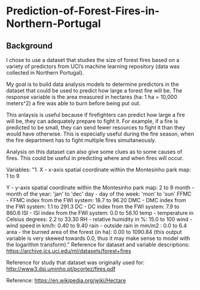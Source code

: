 # Prediction-of-Forest-Fires-in-Northern-Portugal

## Background
I chose to use a dataset that studies the size of forest fires based on a variety of predictors from UCI’s machine learning repository (data was collected in Northern Portugal).

My goal is to build data analysis models to determine predictors in the dataset that could be used to predict how large a forest fire will be. The response variable is the area measured in hectares (ha: 1 ha = 10,000 meters^2) a fire was able to burn before being put out.

This anlaysis is useful because if firefighters can predict how large a fire will be, they can adequately prepare to fight it. For example, if a fire is predicted to be small, they can send fewer resources to fight it than they would have otherwise. This is especially useful during the fire season, when the fire department has to fight multiple fires simultaneously.

Analysis on this dataset can also give some clues as to some causes of fires. This could be useful in predicting where and when fires will occur.

Variables: "1. X - x-axis spatial coordinate within the Montesinho park map: 1 to 9

Y - y-axis spatial coordinate within the Montesinho park map: 2 to 9
month - month of the year: 'jan' to 'dec'
day - day of the week: 'mon' to 'sun'
FFMC - FFMC index from the FWI system: 18.7 to 96.20
DMC - DMC index from the FWI system: 1.1 to 291.3
DC - DC index from the FWI system: 7.9 to 860.6
ISI - ISI index from the FWI system: 0.0 to 56.10
temp - temperature in Celsius degrees: 2.2 to 33.30
RH - relative humidity in %: 15.0 to 100
wind - wind speed in km/h: 0.40 to 9.40
rain - outside rain in mm/m2 : 0.0 to 6.4
area - the burned area of the forest (in ha): 0.00 to 1090.84 (this output variable is very skewed towards 0.0, thus it may make sense to model with the logarithm transform)."
Reference for dataset and variable descriptions: https://archive.ics.uci.edu/ml/datasets/forest+fires

Reference for study that dataset was originally used for: http://www3.dsi.uminho.pt/pcortez/fires.pdf

Reference: https://en.wikipedia.org/wiki/Hectare
